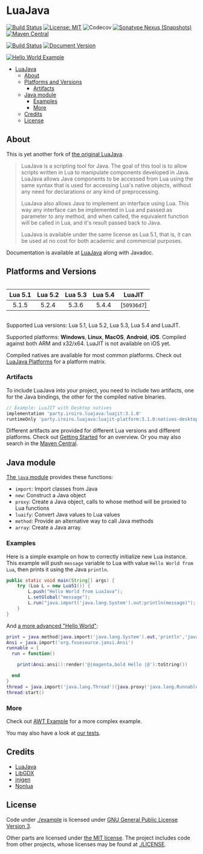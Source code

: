 # LuaJava #

[![Build Status](https://github.com/gudzpoz/luajava/actions/workflows/build-natives.yml/badge.svg)](https://github.com/gudzpoz/luajava/actions/workflows/build-natives.yml)
[![License: MIT](https://img.shields.io/badge/License-MIT-blue.svg)](https://opensource.org/licenses/MIT)
![Codecov](https://img.shields.io/codecov/c/github/gudzpoz/luajava?label=Coverage)
[![Sonatype Nexus (Snapshots)](https://img.shields.io/nexus/s/party.iroiro.luajava/luajava?server=https%3A%2F%2Fs01.oss.sonatype.org&label=Nexus&color=pink)](https://s01.oss.sonatype.org/content/repositories/snapshots/party/iroiro/luajava/)
[![Maven Central](https://img.shields.io/maven-central/v/party.iroiro.luajava/luajava?color=blue&label=Maven%20Central)](https://mvnrepository.com/search?q=party.iroiro.luajava)

[![Build Status](https://github.com/gudzpoz/luajava/actions/workflows/docs.yml/badge.svg)](https://github.com/gudzpoz/luajava/actions/workflows/docs.yml)
[![Document Version](https://img.shields.io/github/package-json/v/gudzpoz/luajava?filename=docs%2Fpackage.json&label=Documentation)](https://gudzpoz.github.io/luajava/)

[![Hello World Example](./docs/.vuepress/public/hello.svg)](https://gudzpoz.github.io/luajava/examples/hello-world-mod.html)

- [LuaJava](#luajava)
  - [About](#about)
  - [Platforms and Versions](#platforms-and-versions)
    - [Artifacts](#artifacts)
  - [Java module](#java-module)
    - [Examples](#examples)
    - [More](#more)
  - [Credits](#credits)
  - [License](#license)

## About ##

This is yet another fork of [the original LuaJava](https://github.com/jasonsantos/luajava).

> LuaJava is a scripting tool for Java. The goal of this tool is to allow scripts written in Lua to manipulate components developed in Java. LuaJava allows Java components to be accessed from Lua using the same syntax that is used for accessing Lua's native objects, without any need for declarations or any kind of preprocessing.
>
> LuaJava also allows Java to implement an interface using Lua. This way any interface can be implemented in Lua and passed as parameter to any method, and when called, the equivalent function will be called in Lua, and it's result passed back to Java.
>
> LuaJava is available under the same license as Lua 5.1, that is, it can be used at no cost for both academic and commercial purposes.

Documentation is available at [LuaJava](https://gudzpoz.github.io/luajava/) along with Javadoc.

## Platforms and Versions ##

<div style="display:flex;justify-content:center">

| Lua 5.1 | Lua 5.2 | Lua 5.3 | Lua 5.4 |   LuaJIT    |
|:-------:|:-------:|:-------:|:-------:|:-----------:|
|  5.1.5  |  5.2.4  |  5.3.6  |  5.4.4  | [`50936d7`] |

</div>

[`4c2441c`]: https://github.com/LuaJIT/LuaJIT/commits/50936d784474747b4569d988767f1b5bab8bb6d0

Supported Lua versions: Lua 5.1, Lua 5.2, Lua 5.3, Lua 5.4 and LuaJIT.

Supported platforms: **Windows**, **Linux**, **MacOS**, **Android**, **iOS**. Compiled against both ARM and x32/x64. LuaJIT is not available on iOS yet.

Compiled natives are available for most common platforms. Check out [LuaJava Platforms](https://gudzpoz.github.io/luajava/#platforms) for a platform matrix.

### Artifacts

To include LuaJava into your project, you need to include two artifacts, one for the Java bindings, the other for the compiled native binaries.

```groovy
// Example: LuaJIT with Desktop natives
implementation 'party.iroiro.luajava:luajit:3.1.0'
runtimeOnly 'party.iroiro.luajava:luajit-platform:3.1.0:natives-desktop'
```

Different artifacts are provided for different Lua versions and different platforms. Check out [Getting Started](https://gudzpoz.github.io/luajava/getting-started.html) for an overview. Or you may also search in the [Maven Central](https://mvnrepository.com/search?q=party.iroiro.luajava).

## Java module ##

[The `java` module](https://gudzpoz.github.io/luajava/api.html#java-module) provides these functions:

- `import`: Import classes from Java
- `new`: Construct a Java object
- `proxy`: Create a Java object, calls to whose method will be proxied to Lua functions
- `luaify`: Convert Java values to Lua values
- `method`: Provide an alternative way to call Java methods
- `array`: Create a Java array.

### Examples

Here is a simple example on how to correctly initialize new Lua instance.
This example will push `message` variable to Lua with value `Hello World from Lua`, then prints it using the Java `println`.

```java
public static void main(String[] args) {
    try (Lua L = new Lua51()) {
        L.push("Hello World from LuaJava");
        L.setGlobal("message");
        L.run("java.import('java.lang.System').out:println(message)");
    }
}
```

And [a more advanced "Hello World"](https://gudzpoz.github.io/luajava/examples/hello-world-mod.html):

```lua
print = java.method(java.import('java.lang.System').out,'println','java.lang.Object')
Ansi = java.import('org.fusesource.jansi.Ansi')
runnable = {
  run = function()

    print(Ansi:ansi():render('@|magenta,bold Hello |@'):toString())

  end
}
thread = java.import('java.lang.Thread')(java.proxy('java.lang.Runnable', runnable))
thread:start()
```

### More ###

Check out [AWT Example](https://gudzpoz.github.io/luajava/examples/awt.html) for a more complex example.

You may also have a look at [our tests](./example/src/test/resources).

## Credits ##

 * [LuaJava](https://github.com/jasonsantos/luajava)
 * [LibGDX](https://github.com/libgdx/libgdx)
 * [jnigen](https://github.com/libgdx/gdx-jnigen)
 * [Nonlua](https://github.com/deathbeam/jua)

## License ##

Code under [./example](./example) is licensed under [GNU General Public License
Version 3](https://www.gnu.org/licenses/gpl-3.0.txt).

Other parts are licensed under [the MIT license](https://opensource.org/licenses/MIT).
The project includes code from other projects, whose licenses may be found at [./LICENSE](./LICENSE).
